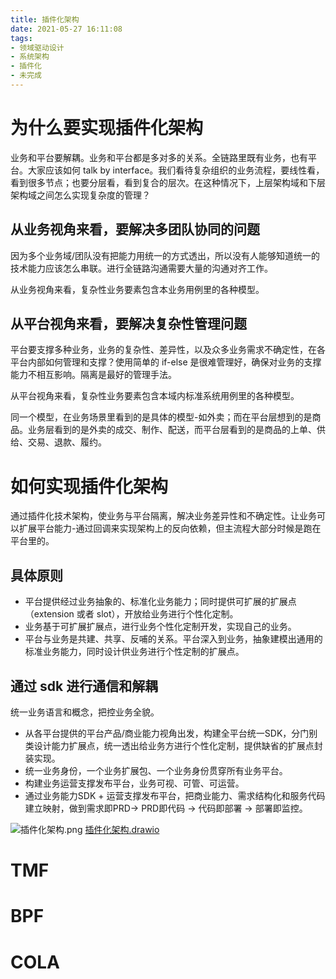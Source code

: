 ```yaml
---
title: 插件化架构
date: 2021-05-27 16:11:08
tags:
- 领域驱动设计
- 系统架构
- 插件化 
- 未完成
---
```

# 为什么要实现插件化架构

业务和平台要解耦。业务和平台都是多对多的关系。全链路里既有业务，也有平台。大家应该如何 talk by interface。我们看待复杂组织的业务流程，要线性看，看到很多节点；也要分层看，看到复合的层次。在这种情况下，上层架构域和下层架构域之间怎么实现复杂度的管理？

## 从业务视角来看，要解决多团队协同的问题

因为多个业务域/团队没有把能力用统一的方式透出，所以没有人能够知道统一的技术能力应该怎么串联。进行全链路沟通需要大量的沟通对齐工作。

从业务视角来看，复杂性业务要素包含本业务用例里的各种模型。

## 从平台视角来看，要解决复杂性管理问题

平台要支撑多种业务，业务的复杂性、差异性，以及众多业务需求不确定性，在各平台内部如何管理和支撑？使用简单的 if-else 是很难管理好，确保对业务的支撑能力不相互影响。隔离是最好的管理手法。

从平台视角来看，复杂性业务要素包含本域内标准系统用例里的各种模型。

同一个模型，在业务场景里看到的是具体的模型-如外卖；而在平台层想到的是商品。业务层看到的是外卖的成交、制作、配送，而平台层看到的是商品的上单、供给、交易、退款、履约。

# 如何实现插件化架构

通过插件化技术架构，使业务与平台隔离，解决业务差异性和不确定性。让业务可以扩展平台能力-通过回调来实现架构上的反向依赖，但主流程大部分时候是跑在平台里的。

## 具体原则

- 平台提供经过业务抽象的、标准化业务能力；同时提供可扩展的扩展点（extension 或者 slot），开放给业务进行个性化定制。
- 业务基于可扩展扩展点，进行业务个性化定制开发，实现自己的业务。
- 平台与业务是共建、共享、反哺的关系。平台深入到业务，抽象建模出通用的标准业务能力，同时设计供业务进行个性定制的扩展点。

## 通过 sdk 进行通信和解耦

统一业务语言和概念，把控业务全貌。

- 从各平台提供的平台产品/商业能力视角出发，构建全平台统一SDK，分门别类设计能力扩展点，统一透出给业务方进行个性化定制，提供缺省的扩展点封装实现。
- 统一业务身份，一个业务扩展包、一个业务身份贯穿所有业务平台。
- 构建业务运营支撑发布平台，业务可视、可管、可运营。
- 通过业务能力SDK + 运营支撑发布平台，把商业能力、需求结构化和服务代码建立映射，做到需求即PRD-> PRD即代码 -> 代码即部署 -> 部署即监控。

![插件化架构.png](插件化架构.png)
[插件化架构.drawio](插件化架构.drawio)

# TMF

# BPF

# COLA


